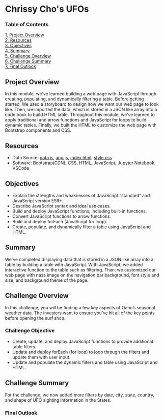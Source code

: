 # Chrissy Cho's UFOs
### Table of Contents
[ 1. Project Overview ](#desc)<br /> 
[ 2. Resources ](#resc)<br /> 
[ 3. Objectives ](#obj)<br /> 
[ 4. Summary ](#sum)<br /> 
[ 5. Challenge Overview ](#chal)<br /> 
[ 6. Challenge Summary ](#chalsum)<br /> 
[ 7. Final Outlook ](#find)<br />

<a name="desc"></a>
## Project Overview
In this module, we've learned building a web page with JavaScript through creating, populating, and dynamically filtering a table. Before getting started, We used a storyboard to design how we want our web page to look like. Then, we imported the data, which is stored in a JSON like array into a code book to build HTML table. Throughout this module, we've learned to apply traditional and arrow functions and JavaScript for loops to build dynamic tables. Finally, we built the HTML to customize the web page with Bootstrap components and CSS.  

<a name="resc"></a>
## Resources
- Data Source: [data.js](https://github.com/chrissycho/UFOs/blob/master/data.js), [app.js](https://github.com/chrissycho/UFOs/blob/master/static/js/app.js), [index.html](https://github.com/chrissycho/UFOs/blob/master/index.html), [style.css](https://github.com/chrissycho/UFOs/blob/master/static/css/style.css)
- Software: Bootstrap(CDN), CSS, HTML, JavaScript, Jupyter Notebook, VSCode

<a name="obj"></a>
## Objectives
- Explain the strengths and weaknesses of JavaScript “standard” and JavaScript version ES6+. 
- Describe JavaScript syntax and ideal use cases. 
- Build and deploy JavaScript functions, including built-in functions. 
- Convert JavaScript functions to arrow functions. 
- Build and deploy forEach (JavaScript for loop). 
- Create, populate, and dynamically filter a table using JavaScript and HTML.

<a name="sum"></a>
## Summary
We've completed displaying data that is stored in a JSON like array into a table by building a table with JavaScript. With JavaScript, we added interactive function to the table such as filtering. Then, we customized our web page with nasa image on the navigation bar background, font style and size, and background theme of the page. 

<a name="chal"></a>
## Challenge Overview
In this challenge, you will be finding a few key aspects of Oahu’s seasonal weather data. The investors want to ensure you’ve hit all of the key points before opening the surf shop.

### Challenge Objective
- Create, update, and deploy JavaScript functions to provide additional table filters.
- Update and deploy forEach (for loop) to loop through the filters and update them with user input.
- Update and populate the dynamic filters and table using JavaScript and HTML.

<a name="chalsum"></a>
## Challenge Summary
For the challenge, we now added more filters by date, city, state, country, and shape of UFO sighting information in the States. 

<a name="find"></a>
### Final Outlook